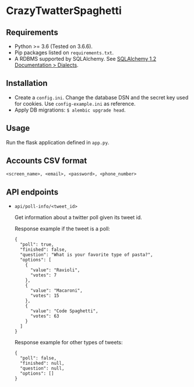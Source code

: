 # CrazyTwatterSpaghetti

## Requirements
- Python >= 3.6 (Tested on 3.6.6).
- Pip packages listed on `requirements.txt`.
- A RDBMS supported by SQLAlchemy. See [SQLAlchemy 1.2 Documentation > Dialects](https://docs.sqlalchemy.org/en/latest/dialects/index.html).

## Installation
- Create a `config.ini`. Change the database DSN and the secret key used for cookies. Use `config-example.ini` as reference.
- Apply DB migrations: `$ alembic upgrade head`.

## Usage
Run the flask application defined in `app.py`.

## Accounts CSV format
`<screen_name>, <email>, <password>, <phone_number>`

## API endpoints
- `api/poll-info/<tweet_id>`

  Get information about a twitter poll given its tweet id.

  Response example if the tweet is a poll:
  ```
  {
    "poll": true,
    "finished": false,
    "question": "What is your favorite type of pasta?",
    "options": [
      {
        "value": "Ravioli",
        "votes": 7
      },
      {
        "value": "Macaroni",
        "votes": 15
      },
      {
        "value": "Code Spaghetti",
        "votes": 63
      }
    ]
  }
  ```

  Response example for other types of tweets:

  ```
  {
    "poll": false,
    "finished": null,
    "question": null,
    "options": []
  }
  ```
